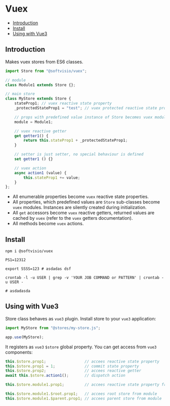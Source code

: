 # Vuex

-   [Introduction](#introduction)
-   [Install](#install)
-   [Using with Vue3](#using-with-vue3)

## Introduction

Makes vuex stores from ES6 classes.

```js
import Store from "@softvisio/vuex";

// module
class Module1 extends Store {};

// main store
class MyStore extends Store {
    stateProp1; // vuex reactive state property
    _protectedStateProp1 = "test"; // vuex protected reactive state property with initial value

    // props with predefined value instance of Store becomes vuex modules
    module = Module1;

    // vuex reactive getter
    get getter1() {
        return this.stateProp1 + _protectedStateProp1;
    }

    // setter is just setter, no special behaviour is defined
    set getter1 () {}

    // vuex action
    async action1 (value) {
        this.stateProp1 += value;
    }
};
```

-   All enumerable properties become `vuex` reactive state properties.
-   All properties, which predefined values are `Store` sub-classes become `vuex` modules. Instances are silently created during initialization.
-   All `get` accessors become `vuex` reactive getters, returned values are cached by `vuex` (refer to the `vuex` getters documentation).
-   All methods become `vuex` actions.

## Install

```shell
npm i @softvisio/vuex

PS1=12312

export SSSS=123 # asdadas dsf

crontab -l -u USER | grep -v 'YOUR JOB COMMAND or PATTERN' | crontab -u USER -

# asdadasda
```

## Using with Vue3

Store class behaves as `vue3` plugin. Install store to your `vue3` application:

```js
import MyStore from "@stores/my-store.js";

app.use(MyStore);
```

It registers as `vue3` `$store` global property. You can get access from `vue3` components:

<!-- prettier-ignore -->
```js
this.$store.prop1;                 // accees reactive state property
this.$store.prop1 = 1;             // commit state property
this.$store.prop2;                 // accees reactive getter
await this.$store.action1();       // dispatch action

this.$store.module1.prop1;         // accees reactive state property from module1

this.$store.module1.$root.prop1;   // accees root store from module
this.$store.module1.$parent.prop1; // accees parent store from module
```
